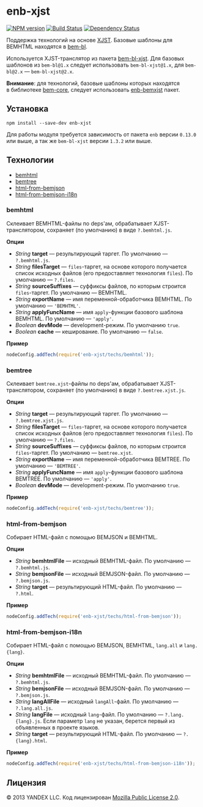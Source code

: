 enb-xjst
========

[![NPM version](http://img.shields.io/npm/v/enb-xjst.svg?style=flat)](http://badge.fury.io/js/enb-xjst) [![Build Status](http://img.shields.io/travis/enb-bem/enb-xjst/master.svg?style=flat)](https://travis-ci.org/enb-bem/enb-xjst) [![Dependency Status](http://img.shields.io/david/enb-bem/enb-xjst.svg?style=flat)](https://david-dm.org/enb-bem/enb-xjst)

Поддержка технологий на&nbsp;основе [XJST](http://bem.info/tools/templating-engines/xjst/).
Базовые шаблоны для BEMHTML находятся в&nbsp;[bem-bl](http://ru.bem.info/libs/bem-bl/current/).

Используется XJST-транслятор из пакета [bem-bl-xjst](https://github.com/bem/bem-bl-xjst). Для базовых шаблонов из `bem-bl@1.x` следует использовать `bem-bl-xjst@1.x`, для `bem-bl@2.x` — `bem-bl-xjst@2.x`.

**Внимание**: для технологий, базовые шаблоны которых находятся в&nbsp;библиотеке [bem-core](http://ru.bem.info/libs/bem-core/current/), следует использовать [enb-bemxjst](https://github.com/enb-bem/enb-bemxjst) пакет.

Установка
----------

```
npm install --save-dev enb-xjst
```

Для работы модуля требуется зависимость от пакета `enb` версии `0.13.0` или выше, а так же `bem-bl-xjst` версии `1.3.2` или выше.

Технологии
----------
* [bemhtml](#bemhtml)
* [bemtree](#bemtree)
* [html-from-bemjson](#html-from-bemjson)
* [html-from-bemjson-i18n](#html-from-bemjson-i18n)

### bemhtml

Склеивает BEMHTML-файлы по deps'ам, обрабатывает XJST-транслятором, сохраняет (по умолчанию) в виде `?.bemhtml.js`.

**Опции**

* *String* **target** — результирующий таргет. По умолчанию — `?.bemhtml.js`.
* *String* **filesTarget** — `files`-таргет, на основе которого получается список исходных файлов (его предоставляет технология `files`). По умолчанию — `?.files`.
* *String* **sourceSuffixes** — суффиксы файлов, по которым строится `files`-таргет. По умолчанию — BEMHTML.
* *String* **exportName** — имя переменной-обработчика BEMHTML. По умолчанию — `'BEMHTML'`.
* *String* **applyFuncName** — имя `apply`-функции базового шаблона BEMHTML. По умолчанию — `'apply'`.
* *Boolean* **devMode** — development-режим.  По умолчанию `true`.
* *Boolean* **cache** — кеширование. По умолчанию — `false`.

**Пример**

```javascript
nodeConfig.addTech(require('enb-xjst/techs/bemhtml'));
```

### bemtree

Склеивает `bemtree.xjst`-файлы по deps'ам, обрабатывает XJST-транслятором, сохраняет (по умолчанию) в виде `?.bemtree.xjst.js`.

**Опции**

* *String* **target** — результирующий таргет. По умолчанию — `?.bemtree.xjst.js`.
* *String* **filesTarget** — `files`-таргет, на основе которого получается список исходных файлов (его предоставляет технология `files`). По умолчанию — `?.files`.
* *String* **sourceSuffixes** — суффиксы файлов, по которым строится `files`-таргет. По умолчанию — `bemtree.xjst`.
* *String* **exportName** — имя переменной-обработчика BEMTREE. По умолчанию — `'BEMTREE'`.
* *String* **applyFuncName** — имя `apply`-функции базового шаблона BEMTREE. По умолчанию — `'apply'`.
* *Boolean* **devMode** — development-режим. По умолчанию `true`.

**Пример**

```javascript
nodeConfig.addTech(require('enb-xjst/techs/bemtree'));
```

### html-from-bemjson

Собирает HTML-файл с помощью BEMJSON и BEMHTML.

**Опции**

* *String* **bemhtmlFile** — исходный BEMHTML-файл. По умолчанию — `?.bemhtml.js`.
* *String* **bemjsonFile** — исходный BEMJSON-файл. По умолчанию — `?.bemjson.js`.
* *String* **target** — результирующий HTML-файл. По умолчанию — `?.html`.

**Пример**

```javascript
nodeConfig.addTech(require('enb-xjst/techs/html-from-bemjson'));
```

### html-from-bemjson-i18n

Собирает HTML-файл с помощью BEMJSON, BEMHTML, `lang.all` и `lang.{lang}`.

**Опции**

* *String* **bemhtmlFile** — исходный BEMHTML-файл. По умолчанию — `?.bemhtml.js`.
* *String* **bemjsonFile** — исходный BEMJSON-файл. По умолчанию — `?.bemjson.js`.
* *String* **langAllFile** — исходный `langAll`-файл. По умолчанию — `?.lang.all.js`.
* *String* **langFile** — исходный `lang`-файл. По умолчанию — `?.lang.{lang}.js`. Если параметр `lang` не указан, берется первый из объявленных в проекте языков.
* *String* **target** — результирующий HTML-файл. По умолчанию — `?.{lang}.html`.

**Пример**

```javascript
nodeConfig.addTech(require('enb-xjst/techs/html-from-bemjson-i18n'));
```

Лицензия
--------

© 2013 YANDEX LLC. Код лицензирован [Mozilla Public License 2.0](LICENSE.txt).
